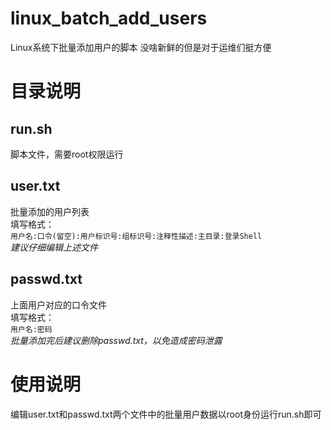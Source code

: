 # linux_batch_add_users
Linux系统下批量添加用户的脚本
没啥新鲜的但是对于运维们挺方便

# 目录说明
## run.sh
脚本文件，需要root权限运行

## user.txt
批量添加的用户列表<br>
填写格式：<br>
```用户名:口令(留空):用户标识号:组标识号:注释性描述:主目录:登录Shell```<br>
*建议仔细编辑上述文件*

## passwd.txt
上面用户对应的口令文件<br>
填写格式：<br>
```用户名:密码```<br>
*批量添加完后建议删除passwd.txt，以免造成密码泄露*

# 使用说明
编辑user.txt和passwd.txt两个文件中的批量用户数据以root身份运行run.sh即可
